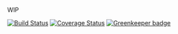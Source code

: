 WIP

[![Build Status](https://travis-ci.org/Alorel/mongoose-auto-increment-reworked.svg?branch=master)](https://travis-ci.org/Alorel/mongoose-auto-increment-reworked)
[![Coverage Status](https://coveralls.io/repos/github/Alorel/mongoose-auto-increment-reworked/badge.svg?branch=master)](https://coveralls.io/github/Alorel/mongoose-auto-increment-reworked?branch=master)
[![Greenkeeper badge](https://badges.greenkeeper.io/Alorel/mongoose-auto-increment-reworked.svg)](https://greenkeeper.io/)
